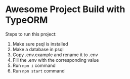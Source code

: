 # Awesome Project Build with TypeORM

Steps to run this project:

1. Make sure psql is installed
2. Make a database in psql
3. Copy .env.example and rename it to .env
4. Fill the .env with the corresponding value
5. Run `npm i` command
6. Run `npm start` command
